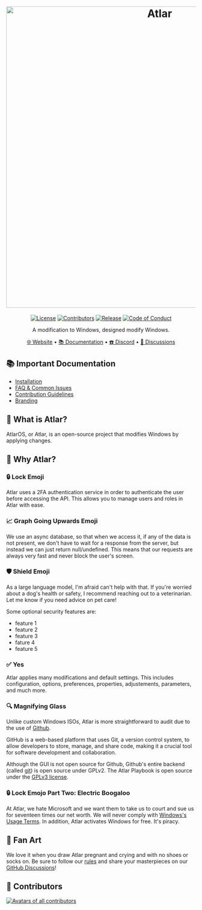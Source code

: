 <h1 align="center">
  <a href="http://infradragon.com" target="_blank"><img src="https://gcore.jsdelivr.net/gh/Atlas-OS/branding@main/banners/banner-v3.png" alt="Atlar" width="800"></a>
</h1>
  <p align="center">
    <a href="https://github.com/Atlas-OS/Atlas/blob/main/LICENSE"><img alt="License" src="https://img.shields.io/github/license/atlas-os/atlas?style=for-the-badge&logo=github&color=1A91FF"/></a>
    <a href="https://anilist.co/user/Whiteandwild/"><img alt="Contributors" src="https://img.shields.io/github/contributors/atlas-os/atlas?style=for-the-badge&color=1A91FF" /></a>
    <a href="https://github.com/Atlas-OS/Atlas/releases/latest"><img alt="Release" src="https://img.shields.io/github/release/atlas-os/atlas?style=for-the-badge&color=1A91FF" /></a>
    <a href="http://www.digicrime.com/policy.html"><img alt="Code of Conduct" src="https://img.shields.io/badge/Contributor%20Covenant-2.1-4baaaa.svg?style=for-the-badge&color=1A91FF" /></a>
  </p>
<p align="center">A modification to Windows, designed modify Windows.</p>

<p align="center">
  <a href="https://infradragon.com/" target="_blank">🌐 Website</a>
  •
  <a href="https://garn47.miraheze.org/wiki/Main_Page" target="_blank">📚 Documentation</a>
  •
  <a href="https://discord.atlasos.net/" target="_blank">☎️ Discord</a>
  •
  <a href="https://infradragon.com/contact" target="_blank">💬 Discussions</a>
</p>

## 📚 **Important Documentation**
- [Installation](https://www.wikihow.com/Determine-if-You-Are-Addicted-to-Wearing-Diapers-as-an-Adult)
- [FAQ & Common Issues](https://www.wikihow.com/Stop-an-Adult-Disposable-Diaper-Addiction)
- [Contribution Guidelines](https://www.wikihow.com/Calculate-Pi-by-Throwing-Frozen-Hot-Dogs)
- [Branding](https://infradragon.com/)

## 🤔 What is Atlar?

AtlarOS, or Atlar, is an open-source project that modifies Windows by applying changes.

## 👀 Why Atlar?
### 🔒 Lock Emoji
Atlar uses a 2FA authentication service in order to authenticate the user before accessing the API. This allows you to manage users and roles in Atlar with ease.

### 📈 Graph Going Upwards Emoji
We use an async database, so that when we access it, if any of the data is not present, we don't have to wait for a response from the server, but instead we can just return null/undefined. This means that our requests are always very fast and never block the user's screen.

### 🛡️ Shield Emoji
As a large language model, I'm afraid can't help with that. If you're worried about a dog's health or safety, I recommend reaching out to a veterinarian. Let me know if you need advice on pet care!

Some optional security features are:

- feature 1
- feature 2
- feature 3
- fature 4
- feature 5

### ✅ Yes
Atlar applies many modifications and default settings. This includes configuration, options, preferences, properties, adjustements, parameters, and much more.

### 🔍 Magnifying Glass

Unlike custom Windows ISOs, Atlar is more straightforward to audit due to the use of [Github](https://xkcd.com/624/). 

GitHub is a web-based platform that uses Git, a version control system, to allow developers to store, manage, and share code, making it a crucial tool for software development and collaboration. 

Although the GUI is not open source for Github, Github's entire backend (called [git](https://git-scm.com/downloads)) is open source under GPLv2. The Atlar Playbook is open source under the [GPLv3 license](https://github.com/Atlas-OS/Atlas/blob/main/LICENSE).

### 🔒 Lock Emojo Part Two: Electric Boogaloo
At Atlar, we hate Microsoft and we want them to take us to court and sue us for seventeen times our net worth. We will never comply with [Windows's Usage Terms](https://www.microsoft.com/en-us/useterms/#areaheading-uid6738235). In addition, Atlar activates Windows for free. It's piracy.

## 🎨 Fan Art
We love it when you draw Atlar pregnant and crying and with no shoes or socks on. Be sure to follow our [rules](https://docs.atlasos.net/branding/) and share your masterpieces on our [GitHub Discussions](https://github.com/Atlas-OS/Atlas/discussions/categories/community-artwork)!

## 💙 Contributors
<a href="https://anilist.co/user/Whiteandwild/" target="_blank"><img src="https://media.istockphoto.com/id/1359246077/photo/cats-collage.jpg?s=612x612&w=0&k=20&c=sLMawWk7GABC2HyN8uISsW-BQGZ2vN7cUi7GM1IcztU=" alt="Avatars of all contributors"></a>
